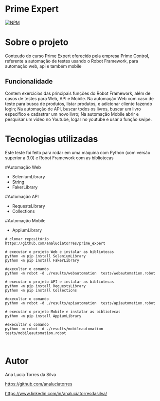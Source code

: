 # Prime Expert
[![NPM](https://img.shields.io/npm/l/react)](https://github.com/analuciatorres/prime_expert/blob/master/LICENSE) 

# Sobre o projeto

Conteudo do curso Prime Expert oferecido pela empresa Prime Control, referente a automação de testes usando o Robot Framework, para automação web, api e também mobile


## Funcionalidade
Contem exercícios das principais funções do Robot Framework, além de casos de testes para Web, API e Mobile.
Na automação Web com caso de teste para busca de produtos, listar produtos, e adicionar cliente fazendo login; 
Na automação de API, buscar todos os livros, buscar um livro específico e cadastrar um novo livro;
Na automação Mobile abrir e pesquisar um vídeo no Youtube, logar no youtube e usar a função swipe.

# Tecnologias utilizadas
Este teste foi feito para rodar em uma máquina com Python (com versão superior a 3.0) e Robot Framework com as bibliotecas

#Automação Web
- SeleniumLibrary
- String
- FakerLibrary

#Automação API
- RequestsLibrary
- Collections

#Automação Mobile
- AppiumLibrary

```phython
# clonar repositório
https://github.com/analuciatorres/prime_expert

# executar o projeto Web e instalar as bibliotecas 
python -m pip install SeleniumLibrary
python -m pip install FakerLibrary

#execultar o comando 
python -m robot -d ./results/webautomation  tests/webautomation.robot

# executar o projeto API e instalar as bibliotecas 
python -m pip install RequestsLibrary
python -m pip install Collections

#execultar o comando 
python -m robot -d ./results/apiautomation  tests/apiautomation.robot

# executar o projeto Mobile e instalar as bibliotecas 
python -m pip install AppiumLibrary

#execultar o comando 
python -m robot -d ./results/mobileautomation  tests/mobileautomation.robot



```

# Autor

Ana Lucia Torres da Silva

https://github.com/analuciatorres

https://www.linkedin.com/in/analuciatorresdasilva/
